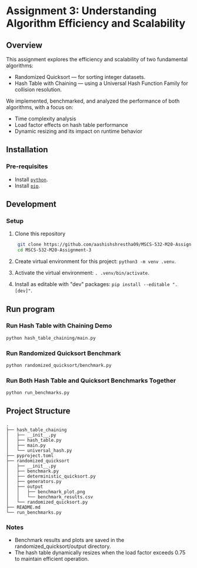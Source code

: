 # Assignment 3: Understanding Algorithm Efficiency and Scalability

## Overview

This assignment explores the efficiency and scalability of two fundamental algorithms:

- Randomized Quicksort — for sorting integer datasets.
- Hash Table with Chaining — using a Universal Hash Function Family for collision resolution.

We implemented, benchmarked, and analyzed the performance of both algorithms, with a focus on:

- Time complexity analysis
- Load factor effects on hash table performance
- Dynamic resizing and its impact on runtime behavior

## Installation

### Pre-requisites

- Install [`python`](https://www.python.org/downloads/).
- Install [`pip`](https://pip.pypa.io/en/stable/installation/).

## Development

### Setup

1. Clone this repository

   ```bash
    git clone https://github.com/aashishshrestha09/MSCS-532-M20-Assignment-3.git
    cd MSCS-532-M20-Assignment-3
   ```

2. Create virtual environment for this project: `python3 -m venv .venv`.
3. Activate the virtual environment: `. .venv/bin/activate`.
4. Install as editable with "dev" packages: `pip install --editable ".[dev]"`.

## Run program

### Run Hash Table with Chaining Demo

```bash
python hash_table_chaining/main.py
```

### Run Randomized Quicksort Benchmark

```bash
python randomized_quicksort/benchmark.py
```

### Run Both Hash Table and Quicksort Benchmarks Together

```bash
python run_benchmarks.py
```

## Project Structure

```
.
├── hash_table_chaining
│   ├── __init__.py
│   ├── hash_table.py
│   ├── main.py
│   └── universal_hash.py
├── pyproject.toml
├── randomized_quicksort
│   ├── __init__.py
│   ├── benchmark.py
│   ├── deterministic_quicksort.py
│   ├── generators.py
│   ├── output
│   │   ├── benchmark_plot.png
│   │   └── benchmark_results.csv
│   └── randomized_quicksort.py
├── README.md
└── run_benchmarks.py

```

### Notes

- Benchmark results and plots are saved in the randomized_quicksort/output directory.
- The hash table dynamically resizes when the load factor exceeds 0.75 to maintain efficient operation.
